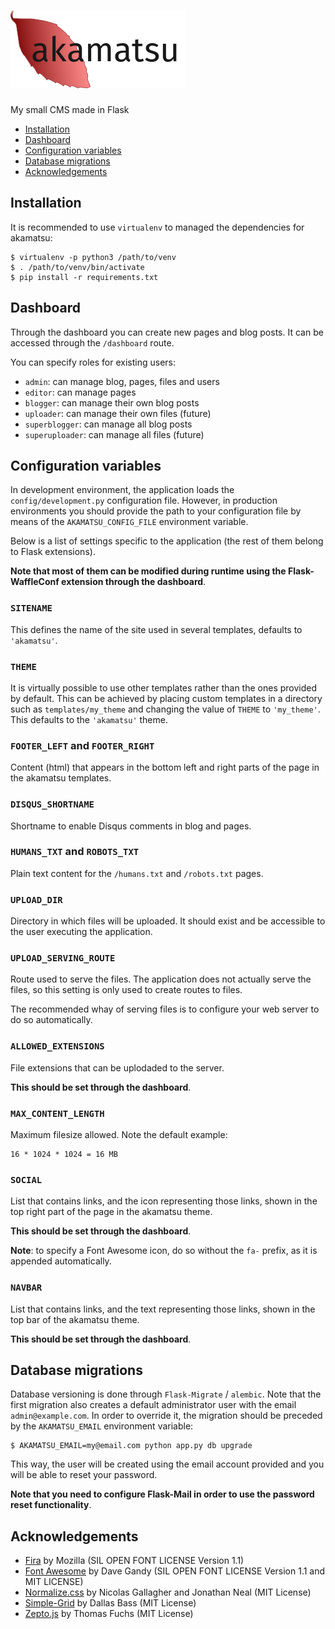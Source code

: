 # ![akamatsu](logo.png)

My small CMS made in Flask

  * [Installation](#installation)
  * [Dashboard](#dashboard)
  * [Configuration variables](#configuration-variables)
  * [Database migrations](#database-migrations)
  * [Acknowledgements](#acknowledgements)


## Installation

It is recommended to use `virtualenv` to managed the dependencies for akamatsu:

```
$ virtualenv -p python3 /path/to/venv
$ . /path/to/venv/bin/activate
$ pip install -r requirements.txt
```

## Dashboard

Through the dashboard you can create new pages and blog posts. It can be
accessed through the `/dashboard` route.

You can specify roles for existing users:

- `admin`: can manage blog, pages, files and users
- `editor`: can manage pages
- `blogger`: can manage their own blog posts
- `uploader`: can manage their own files (future)
- `superblogger`: can manage all blog posts
- `superuploader`: can manage all files (future)

## Configuration variables

In development environment, the application loads the `config/development.py`
configuration file. However, in production environments you should provide the
path to your configuration file by means of the `AKAMATSU_CONFIG_FILE`
environment variable.

Below is a list of settings specific to the application (the rest of them
belong to Flask extensions).

**Note that most of them can be modified during runtime using the
Flask-WaffleConf extension through the dashboard**.

### `SITENAME`

This defines the name of the site used in several templates, defaults to
`'akamatsu'`.

### `THEME`

It is virtually possible to use other templates rather than the ones provided
by default. This can be achieved by placing custom templates in a directory
such as `templates/my_theme` and changing the value of `THEME` to `'my_theme'`.
This defaults to the `'akamatsu'` theme.

### `FOOTER_LEFT` and `FOOTER_RIGHT`

Content (html) that appears in the bottom left and right parts of the page in
the akamatsu templates.

### `DISQUS_SHORTNAME`

Shortname to enable Disqus comments in blog and pages.

### `HUMANS_TXT` and `ROBOTS_TXT`

Plain text content for the `/humans.txt` and `/robots.txt` pages.

### `UPLOAD_DIR`

Directory in which files will be uploaded. It should exist and be accessible to
the user executing the application.

### `UPLOAD_SERVING_ROUTE`

Route used to serve the files. The application does not actually serve the
files, so this setting is only used to create routes to files.

The recommended whay of serving files is to configure your web server to do so
automatically.

### `ALLOWED_EXTENSIONS`

File extensions that can be uplodaded to the server.

**This should be set through the dashboard**.

### `MAX_CONTENT_LENGTH`

Maximum filesize allowed. Note the default example:

```
16 * 1024 * 1024 = 16 MB
```

### `SOCIAL`

List that contains links, and the icon representing those links, shown
in the top right part of the page in the akamatsu theme.

**This should be set through the dashboard**.

**Note**: to specify a Font Awesome icon, do so without the `fa-` prefix, as it
is appended automatically.

### `NAVBAR`

List that contains links, and the text representing those links, shown in the
top bar of the akamatsu theme.

**This should be set through the dashboard**.

## Database migrations

Database versioning is done through `Flask-Migrate` / `alembic`. Note that the
first migration also creates a default administrator user with the email
`admin@example.com`. In order to override it, the migration should be preceded
by the `AKAMATSU_EMAIL` environment variable:

```
$ AKAMATSU_EMAIL=my@email.com python app.py db upgrade
```

This way, the user will be created using the email account provided and you
will be able to reset your password.

**Note that you need to configure Flask-Mail in order to use the password reset
functionality**.

## Acknowledgements

- [Fira](https://github.com/mozilla/Fira) by Mozilla (SIL OPEN FONT LICENSE
  Version 1.1)
- [Font Awesome](http://fontawesome.io/) by Dave Gandy (SIL OPEN FONT LICENSE
  Version 1.1 and MIT LICENSE)
- [Normalize.css](https://github.com/nercolas/normalize.css) by Nicolas
  Gallagher and Jonathan Neal (MIT License)
- [Simple-Grid](https://github.com/ThisIsDallas/Simple-Grid) by Dallas Bass
  (MIT License)
- [Zepto.js](http://zeptojs.com) by Thomas Fuchs (MIT License)
